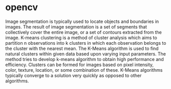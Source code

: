 # opencv

Image segmentation is typically used to locate objects and boundaries in images. The result of image segmentation is a set of segments that collectively cover the entire image, or a set of contours extracted from the image. K-means clustering is a method of cluster analysis which aims to partition n observations into k clusters in which each observation belongs to the cluster with the nearest mean. The K-Means algorithm is used to find natural clusters within given data based upon varying input parameters. The method tries to develop k-means algorithm to obtain high performance and efficiency. Clusters can be formed for images based on pixel intensity, color, texture, location, or some combination of these. K-Means algorithms typically converge to a solution very quickly as opposed to other algorithms.

